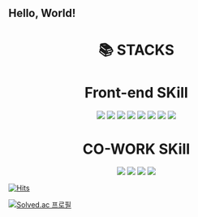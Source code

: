<h2>
  Hello, World!
</h2>
<div align=center><h1>📚 STACKS</h1></div>

<div align=center><h1>Front-end SKill</h1></div>
<div align=center>
  
  <img src="https://img.shields.io/badge/html-E34F26?style=for-the-badge&logo=html&logoColor=black">
  <img src="https://img.shields.io/badge/css-1572B6?style=for-the-badge&logo=css&logoColor=black">  
  <img src="https://img.shields.io/badge/javascript-F7DF1E?style=for-the-badge&logo=javascript&logoColor=black">
  <img src="https://img.shields.io/badge/Python-3776AB?style=for-the-badge&logo=Python&logoColor=white">  
  <img src="https://img.shields.io/badge/react-61DAFB?style=for-the-badge&logo=react&logoColor=black">
  <img src="https://img.shields.io/badge/vue.js-61DAFB?style=for-the-badge&logo=vue.js&logoColor=black">
  <img src="https://img.shields.io/badge/typescript-3178C6?style=for-the-badge&logo=typescript&logoColor=black">
  <img src="https://img.shields.io/badge/next.js-000000?style=for-the-badge&logo=next.js&logoColor=black">  
</div>


<div align=center><h1>CO-WORK SKill</h1></div>
<div align = center>
  
  <img src="https://img.shields.io/badge/github-181717?style=for-the-badge&logo=github&logoColor=black">
  <img src="https://img.shields.io/badge/gitlab-FC6D26?style=for-the-badge&logo=gitlab&logoColor=black">
  <img src="https://img.shields.io/badge/notion-FC6D26?style=for-the-badge&logo=notion&logoColor=black">
  <img src="https://img.shields.io/badge/jira-0052CC?style=for-the-badge&logo=jira&logoColor=black">
</div>


[![Hits](https://hits.seeyoufarm.com/api/count/incr/badge.svg?url=https%3A%2F%2Fgithub.com%2Fdawnmorning&count_bg=%2379C83D&title_bg=%23555555&icon=&icon_color=%23E7E7E7&title=hits&edge_flat=false)](https://hits.seeyoufarm.com)






[![Solved.ac
프로필](http://mazassumnida.wtf/api/v2/generate_badge?boj=notify9637)](https://solved.ac/notify9637)
